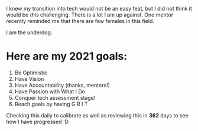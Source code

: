 I knew my transition into tech would not be an easy feat, but I did not think it would be _this_ challenging. There is a lot I am up against. One mentor recently reminded me that there are few females in this field.

I am the underdog. 

# Here are my 2021 goals:

1. Be Optimistic
1. Have Vision
1. Have Accountability (thanks, mentors!)
1. Have Passion with What I Do
1. Conquer tech assessment stage!
1. Reach goals by having G R I T

Checking this daily to calibrate as well as reviewing this in **362** days to see how I have progressed :D
